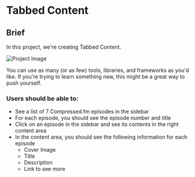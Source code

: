 # Tabbed Content

## Brief

In this project, we're creating Tabbed Content.

![Project Image]()

You can use as many (or as few) tools, libraries, and frameworks as you'd like. If you're trying to learn something new, this might be a great way to push yourself.


### Users should be able to: 

- See a list of 7 Compressed.fm episodes in the sidebar
- For each episode, you should see the episode number and title
- Click on an episode in the sidebar and see its contents in the right content area
- In the content area, you should see the following information for each episode
  - Cover Image
  - Title
  - Description
  - Link to see more
